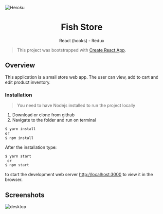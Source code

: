 ![Heroku](https://heroku-badge.herokuapp.com/?app=fish-store-react)
<h1 align="center">
Fish Store
</h1>
<p align="center">React (hooks) - Redux<p>

>This project was bootstrapped with [Create React App](https://github.com/facebook/create-react-app).

## Overview

This application is a small store web app. The user can view, add to cart and edit product inventory.

### Installation

> You need to have Nodejs installed to run the project locally

 1) Download or clone from github
 2) Navigate to the folder and run on terminal
 
  ```sh
  $ yarn install
 or
  $ npm install
  ```

After the installation type:
   ```sh
   $ yarn start
    or
  $ npm start

   ```

 to start the development web server
 [http://localhost:3000](http://localhost:3000) to view it in the browser.

## Screenshots

![desktop](https://user-images.githubusercontent.com/3619970/80301613-b856a700-87ad-11ea-8ced-db8471eb07de.PNG)
